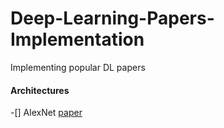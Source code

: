 # Deep-Learning-Papers-Implementation
Implementing popular DL papers


#### Architectures

-[] AlexNet [paper](https://papers.nips.cc/paper/4824-imagenet-classification-with-deep-convolutional-neural-networks)
